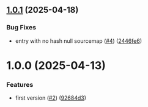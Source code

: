 ## [1.0.1](https://github.com/MarioCadenas/vite-plugin-css-sourcemap/compare/v1.0.0...v1.0.1) (2025-04-18)


### Bug Fixes

* entry with no hash null sourcemap ([#4](https://github.com/MarioCadenas/vite-plugin-css-sourcemap/issues/4)) ([2446fe6](https://github.com/MarioCadenas/vite-plugin-css-sourcemap/commit/2446fe677bc2ae49c078eb6c6deb4ec2b584adee))

# 1.0.0 (2025-04-13)


### Features

* first version ([#2](https://github.com/MarioCadenas/vite-plugin-css-sourcemap/issues/2)) ([92684d3](https://github.com/MarioCadenas/vite-plugin-css-sourcemap/commit/92684d33c873c68b94466906408ce924a8ee1f87))
